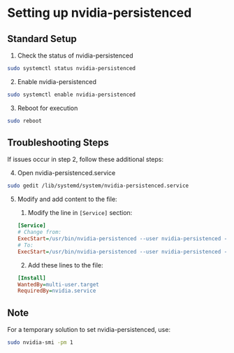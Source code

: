 # Setting up nvidia-persistenced

## Standard Setup
1. Check the status of nvidia-persistenced
```bash
sudo systemctl status nvidia-persistenced
```

2. Enable nvidia-persistenced
```bash
sudo systemctl enable nvidia-persistenced
```

3. Reboot for execution
```bash
sudo reboot
```

## Troubleshooting Steps
If issues occur in step 2, follow these additional steps:

4. Open nvidia-persistenced.service
```bash
sudo gedit /lib/systemd/system/nvidia-persistenced.service
```

5. Modify and add content to the file:

   1) Modify the line in `[Service]` section:
   ```ini
   [Service]
   # Change from:
   ExecStart=/usr/bin/nvidia-persistenced --user nvidia-persistenced --no-persistence-mode --verbose
   # To:
   ExecStart=/usr/bin/nvidia-persistenced --user nvidia-persistenced --persistence-mode --verbose
   ```

   2) Add these lines to the file:
   ```ini
   [Install]
   WantedBy=multi-user.target
   RequiredBy=nvidia.service
   ```

## Note
For a temporary solution to set nvidia-persistenced, use:
```bash
sudo nvidia-smi -pm 1
```

